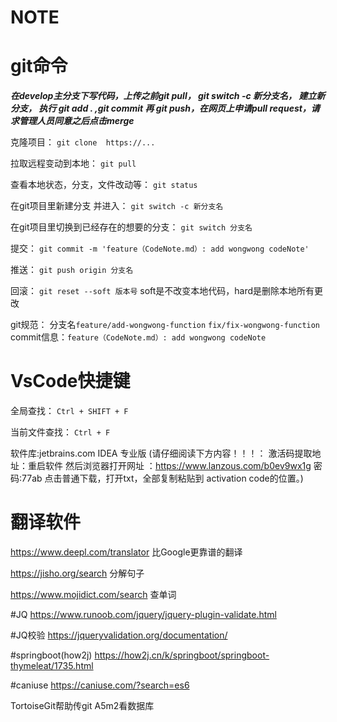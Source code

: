 # NOTE


# git命令

***在develop主分支下写代码，上传之前git pull， git switch -c 新分支名， 建立新分支，  执行 git add . ,git commit 再 git push，在网页上申请pull request，请求管理人员同意之后点击merge*** 

克隆项目： `git clone  https://...`

拉取远程变动到本地： `git pull`

查看本地状态，分支，文件改动等： `git status`

在git项目里新建分支 并进入： `git switch -c 新分支名`

在git项目里切换到已经存在的想要的分支： `git switch 分支名`

提交： `git commit -m 'feature（CodeNote.md）: add wongwong codeNote' `

推送： `git push origin 分支名 `

回滚： `git reset --soft 版本号` soft是不改变本地代码，hard是删除本地所有更改

git规范： 分支名`feature/add-wongwong-function`
`fix/fix-wongwong-function`
commit信息：`feature（CodeNote.md）: add wongwong codeNote`


# VsCode快捷键

全局查找： `Ctrl + SHIFT + F  `
 
当前文件查找： `Ctrl + F `

软件库:jetbrains.com
IDEA 专业版
(请仔细阅读下方内容！！！：
激活码提取地址：重启软件  然后浏览器打开网址 ：https://www.lanzous.com/b0ev9wx1g 
密码:77ab 点击普通下载，打开txt，全部复制粘贴到 activation code的位置。)


# 翻译软件
https://www.deepl.com/translator  比Google更靠谱的翻译

https://jisho.org/search     分解句子

https://www.mojidict.com/search   查单词


#JQ
https://www.runoob.com/jquery/jquery-plugin-validate.html

#JQ校验
https://jqueryvalidation.org/documentation/

#springboot(how2j)
https://how2j.cn/k/springboot/springboot-thymeleat/1735.html

#caniuse
https://caniuse.com/?search=es6

TortoiseGit帮助传git  A5m2看数据库
